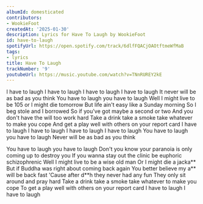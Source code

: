 ```yaml
---
albumId: domesticated
contributors:
- WookieFoot
createdAt: '2025-01-30'
description: Lyrics for Have To Laugh by WookieFoot
id: have-to-laugh
spotifyUrl: https://open.spotify.com/track/6dlfFQACjOAOtftmeWfMaB
tags:
- lyrics
title: Have To Laugh
trackNumber: '9'
youtubeUrl: https://music.youtube.com/watch?v=TNnRUREY2kE
---
```


I have to laugh I have to laugh 
I have to laugh I have to laugh 
It never will be as bad as you think 
You have to laugh you have to laugh 
Well I might live to be 105 or I might die tomorrow 
But life ain't easy like a Sunday morning 
So I beg stole and I borrowed 
So if you've got maybe a second or two 
And you don't have the will too work hard 
Take a drink take a smoke take whatever to make you cope 
And get a play well with others on your report card 
I have to laugh I have to laugh 
I have to laugh I have to laugh 
You have to laugh you have to laugh 
Never will be as bad as you think 





You have to laugh you have to laugh 
Don't you know your paranoia is only coming up to destroy you 
If you wanna stay out the clinic be euphoric schizophrenic 
Well I might live to be a wise old man 
Or I might die a jacka** 
But if Buddha was right about coming back again 
You better believe my a** will be back fast 
'Cause after d**h they never had any fun 
They only sit around and pray hard 
Take a drink take a smoke take whatever to make you cope 
To get a play well with others on your report card 
I have to laugh I have to laugh